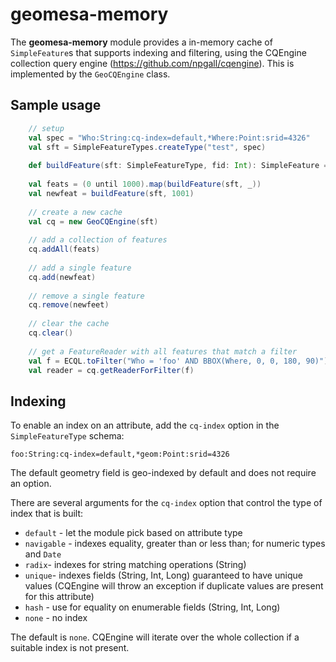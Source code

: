 # geomesa-memory

The **geomesa-memory** module provides a in-memory cache of ``SimpleFeature``s
that supports indexing and filtering, using the CQEngine collection query 
engine (https://github.com/npgall/cqengine). This is implemented by the
``GeoCQEngine`` class.

## Sample usage

```scala
    // setup
    val spec = "Who:String:cq-index=default,*Where:Point:srid=4326"
    val sft = SimpleFeatureTypes.createType("test", spec)
    
    def buildFeature(sft: SimpleFeatureType, fid: Int): SimpleFeature = ...
    
    val feats = (0 until 1000).map(buildFeature(sft, _))
    val newfeat = buildFeature(sft, 1001)
    
    // create a new cache
    val cq = new GeoCQEngine(sft)
    
    // add a collection of features
    cq.addAll(feats)
    
    // add a single feature
    cq.add(newfeat)
    
    // remove a single feature
    cq.remove(newfeet)
    
    // clear the cache
    cq.clear()
    
    // get a FeatureReader with all features that match a filter
    val f = ECQL.toFilter("Who = 'foo' AND BBOX(Where, 0, 0, 180, 90)")
    val reader = cq.getReaderForFilter(f)
```


## Indexing

To enable an index on an attribute, add the ``cq-index`` option in the 
``SimpleFeatureType`` schema:

    foo:String:cq-index=default,*geom:Point:srid=4326
    
The default geometry field is geo-indexed by default and does not require
an option.
    
There are several arguments for the ``cq-index`` option that control
the type of index that is built:

 * ``default`` - let the module pick based on attribute type
 * ``navigable`` - indexes equality, greater than or less than; for numeric types and ``Date``
 * ``radix``- indexes for string matching operations (String)
 * ``unique``- indexes fields (String, Int, Long) guaranteed to have unique values
               (CQEngine will throw an exception if duplicate values are present
               for this attribute)
 * ``hash`` - use for equality on enumerable fields (String, Int, Long)
 * ``none`` - no index
 
The default is ``none``. CQEngine will iterate over the whole collection
if a suitable index is not present.